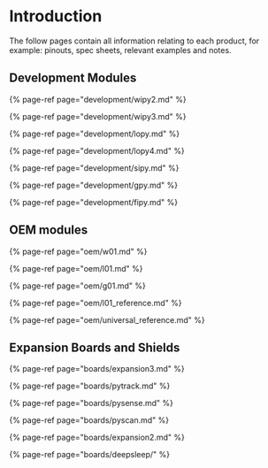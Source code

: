 # Introduction

The follow pages contain all information relating to each product, for example: pinouts, spec sheets, relevant examples and notes.

## Development Modules

{% page-ref page="development/wipy2.md" %}

{% page-ref page="development/wipy3.md" %}

{% page-ref page="development/lopy.md" %}

{% page-ref page="development/lopy4.md" %}

{% page-ref page="development/sipy.md" %}

{% page-ref page="development/gpy.md" %}

{% page-ref page="development/fipy.md" %}

## OEM modules

{% page-ref page="oem/w01.md" %}

{% page-ref page="oem/l01.md" %}

{% page-ref page="oem/g01.md" %}

{% page-ref page="oem/l01\_reference.md" %}

{% page-ref page="oem/universal\_reference.md" %}

## Expansion Boards and Shields

{% page-ref page="boards/expansion3.md" %}

{% page-ref page="boards/pytrack.md" %}

{% page-ref page="boards/pysense.md" %}

{% page-ref page="boards/pyscan.md" %}

{% page-ref page="boards/expansion2.md" %}

{% page-ref page="boards/deepsleep/" %}
